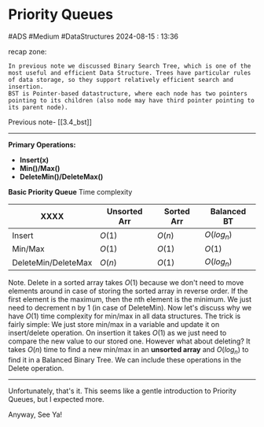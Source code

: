 # Priority Queues
#ADS #Medium  #DataStructures 
2024-08-15 : 13:36

recap zone:
```
In previous note we discussed Binary Search Tree, which is one of the most useful and efficient Data Structure. Trees have particular rules of data storage, so they support relatively efficient search and insertion.
BST is Pointer-based datastructure, where each node has two pointers pointing to its children (also node may have third pointer pointing to its parent node).
```

Previous note- [[3.4_bst]]

---

**Primary Operations:**
- **Insert(x)**
- **Min()/Max()**
- **DeleteMin()/DeleteMax()**

**Basic Priority Queue**
Time complexity

| XXXX                | Unsorted Arr | Sorted Arr | Balanced BT |
| ------------------- | ------------ | ---------- | ----------- |
| Insert              | $O(1)$       | $O(n)$     | $O(log_n)$  |
| Min/Max             | $O(1)$       | $O(1)$     | $O(1)$      |
| DeleteMin/DeleteMax | $O(n)$       | $O(1)$     | $O(log_n)$  |
Note. Delete in a sorted array takes $O(1)$ because we don't need to move elements around in case of storing the sorted array in reverse order. If the first element is the maximum, then the nth element is the minimum.
We just need to decrement n by 1 (in case of DeleteMin).
Now let's discuss why we have $O(1)$ time complexity for min/max in all data structures. The trick is fairly simple: We just store min/max in a variable and update it on insert/delete operation. On insertion it takes $O(1)$ as we just need to compare the new value to our stored one. However what about deleting? It takes $O(n)$ time to find a new min/max in an **unsorted array** and $O(log_n)$ to find it in a Balanced Binary Tree. We can include these operations in the Delete operation.

----
Unfortunately, that's it. This seems like a gentle introduction to Priority Queues, but I expected more.

Anyway, See Ya!
